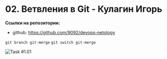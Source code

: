 # 02. Ветвления в Git - Кулагин Игорь

**Ссылки на репозитории:**
- github: https://github.com/9092/devops-netology

`git branch git-merge`
`git switch git-merge`

![Task #1.01](screenshots/remote_repos.png) 




